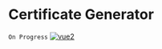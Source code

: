 # Certificate Generator
``On Progress``
[![vue2](https://img.shields.io/badge/vue-2.x-brightgreen.svg)](https://vuejs.org/)